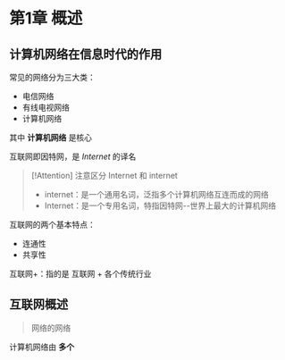 # 第1章 概述

## 计算机网络在信息时代的作用

常见的网络分为三大类：
- 电信网络
- 有线电视网络
- 计算机网络

其中 **计算机网络** 是核心

互联网即因特网，是 *Internet* 的译名

> [!Attention]
> 注意区分 Internet 和 internet
> - internet：是一个通用名词，泛指多个计算机网络互连而成的网络
> - Internet：是一个专用名词，特指因特网--世界上最大的计算机网络

互联网的两个基本特点：
- 连通性
- 共享性

互联网+：指的是 互联网 + 各个传统行业

## 互联网概述

> 网络的网络

计算机网络由 **多个**
